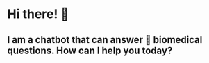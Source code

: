 # Hi there! 👋 

## I am a chatbot that can answer 🧪 biomedical questions. How can I help you today?

